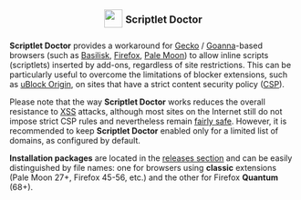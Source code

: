<h2 align="center"><img src="https://raw.githubusercontent.com/JustOff/scriptlet-doctor/master/classic/icon.png" height="32" width="32"> <sup>Scriptlet Doctor</sup></h2>

**Scriptlet Doctor** provides a workaround for [Gecko](https://en.wikipedia.org/wiki/Gecko_%28software%29) / [Goanna](https://en.wikipedia.org/wiki/Goanna_%28software%29)-based browsers (such as [Basilisk](https://www.basilisk-browser.org/), [Firefox](https://www.mozilla.org/firefox/), [Pale Moon](https://www.palemoon.org/)) to allow inline scripts (scriptlets) inserted by add-ons, regardless of site restrictions. This can be particularly useful to overcome the limitations of blocker extensions, such as [uBlock Origin](https://github.com/gorhill/uBlock), on sites that have a strict content security policy ([CSP](https://developer.mozilla.org/docs/Web/HTTP/CSP)).

Please note that the way **Scriptlet Doctor** works reduces the overall resistance to [XSS](https://developer.mozilla.org/docs/Glossary/Cross-site_scripting) attacks, although most sites on the Internet still do not impose strict CSP rules and nevertheless remain [fairly safe](https://en.wikipedia.org/wiki/Cross-site_scripting#Selectively_disabling_scripts). However, it is recommended to keep **Scriptlet Doctor** enabled only for a limited list of domains, as configured by default.

**Installation packages** are located in the [releases section](https://github.com/JustOff/scriptlet-doctor/releases) and can be easily distinguished by file names: one for browsers using **classic** extensions (Pale Moon 27+, Firefox 45-56, etc.) and the other for Firefox **Quantum** (68+).
